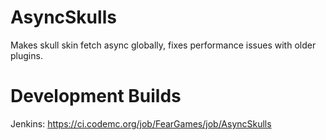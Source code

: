# AsyncSkulls

Makes skull skin fetch async globally, fixes performance issues with older plugins.

Development Builds
==================
Jenkins: https://ci.codemc.org/job/FearGames/job/AsyncSkulls
